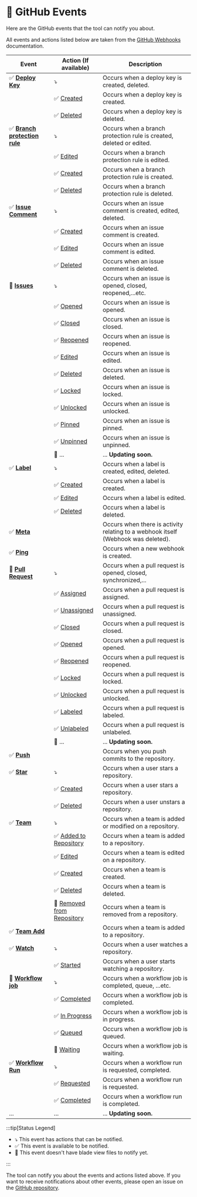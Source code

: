 # 🐙 GitHub Events

Here are the GitHub events that the tool can notify you about.

All events and actions listed below are taken from the [GitHub Webhooks](https://docs.github.com/en/webhooks/webhook-events-and-payloads) documentation.

| Event                                                                                                                                   | Action (If available)                                                                                                                                    | Description                                                                       |
|-----------------------------------------------------------------------------------------------------------------------------------------|----------------------------------------------------------------------------------------------------------------------------------------------------------|-----------------------------------------------------------------------------------|
| :white_check_mark: **[Deploy Key](https://docs.github.com/en/webhooks/webhook-events-and-payloads#deploy_key)**                         | :arrow_heading_down:                                                                                                                                     | Occurs when a deploy key is created, deleted.                                     |
|                                                                                                                                         | :white_check_mark: [Created](https://docs.github.com/en/webhooks/webhook-events-and-payloads?actionType=created#deploy_key)                              | Occurs when a deploy key is created.                                              |
|                                                                                                                                         | :white_check_mark: [Deleted](https://docs.github.com/en/webhooks/webhook-events-and-payloads?actionType=deleted#deploy_key)                              | Occurs when a deploy key is deleted.                                              |
| :white_check_mark: **[Branch protection rule](https://docs.github.com/en/webhooks/webhook-events-and-payloads#branch_protection_rule)** | :arrow_heading_down:                                                                                                                                     | Occurs when a branch protection rule is created, deleted or edited.               |
|                                                                                                                                         | :white_check_mark: [Edited](https://docs.github.com/en/webhooks/webhook-events-and-payloads?actionType=edited#branch_protection_rule)                    | Occurs when a branch protection rule is edited.                                   |
|                                                                                                                                         | :white_check_mark: [Created](https://docs.github.com/en/webhooks/webhook-events-and-payloads?actionType=created#branch_protection_rule)                  | Occurs when a branch protection rule is created.                                  |
|                                                                                                                                         | :white_check_mark: [Deleted](https://docs.github.com/en/webhooks/webhook-events-and-payloads?actionType=deleted#branch_protection_rule)                  | Occurs when a branch protection rule is deleted.                                  |
| :white_check_mark: **[Issue Comment](https://docs.github.com/en/webhooks/webhook-events-and-payloads#issue_comment)**                   | :arrow_heading_down:                                                                                                                                     | Occurs when an issue comment is created, edited, deleted.                         |
|                                                                                                                                         | :white_check_mark: [Created](https://docs.github.com/en/webhooks/webhook-events-and-payloads?actionType=created#issue_comment)                           | Occurs when an issue comment is created.                                          |
|                                                                                                                                         | :white_check_mark: [Edited](https://docs.github.com/en/webhooks/webhook-events-and-payloads?actionType=edited#issue_comment)                             | Occurs when an issue comment is edited.                                           |
|                                                                                                                                         | :white_check_mark: [Deleted](https://docs.github.com/en/webhooks/webhook-events-and-payloads?actionType=deleted#issue_comment)                           | Occurs when an issue comment is deleted.                                          |
| :white_square_button: **[Issues](https://docs.github.com/en/webhooks/webhook-events-and-payloads#issues)**                              | :arrow_heading_down:                                                                                                                                     | Occurs when an issue is opened, closed, reopened,...etc.                          |
|                                                                                                                                         | :white_check_mark: [Opened](https://docs.github.com/en/webhooks/webhook-events-and-payloads?actionType=opened#issues)                                    | Occurs when an issue is opened.                                                   |
|                                                                                                                                         | :white_check_mark: [Closed](https://docs.github.com/en/webhooks/webhook-events-and-payloads?actionType=closed#issues)                                    | Occurs when an issue is closed.                                                   |
|                                                                                                                                         | :white_check_mark: [Reopened](https://docs.github.com/en/webhooks/webhook-events-and-payloads?actionType=reopened#issues)                                | Occurs when an issue is reopened.                                                 |
|                                                                                                                                         | :white_check_mark: [Edited](https://docs.github.com/en/webhooks/webhook-events-and-payloads?actionType=edited#issues)                                    | Occurs when an issue is edited.                                                   | 
|                                                                                                                                         | :white_check_mark: [Deleted](https://docs.github.com/en/webhooks/webhook-events-and-payloads?actionType=deleted#issues)                                  | Occurs when an issue is deleted.                                                  |
|                                                                                                                                         | :white_check_mark: [Locked](https://docs.github.com/en/webhooks/webhook-events-and-payloads?actionType=locked#issues)                                    | Occurs when an issue is locked.                                                   |
|                                                                                                                                         | :white_check_mark: [Unlocked](https://docs.github.com/en/webhooks/webhook-events-and-payloads?actionType=unlocked#issues)                                | Occurs when an issue is unlocked.                                                 |
|                                                                                                                                         | :white_check_mark: [Pinned](https://docs.github.com/en/webhooks/webhook-events-and-payloads?actionType=pinned#issues)                                    | Occurs when an issue is pinned.                                                   |
|                                                                                                                                         | :white_check_mark: [Unpinned](https://docs.github.com/en/webhooks/webhook-events-and-payloads?actionType=unpinned#issues)                                | Occurs when an issue is unpinned.                                                 |
|                                                                                                                                         | :white_square_button: ...                                                                                                                                | ... **Updating soon.**                                                            |
| :white_check_mark: **[Label](https://docs.github.com/en/webhooks/webhook-events-and-payloads#label)**                                   | :arrow_heading_down:                                                                                                                                     | Occurs when a label is created, edited, deleted.                                  |
|                                                                                                                                         | :white_check_mark: [Created](https://docs.github.com/en/webhooks/webhook-events-and-payloads?actionType=created#label)                                   | Occurs when a label is created.                                                   |
|                                                                                                                                         | :white_check_mark: [Edited](https://docs.github.com/en/webhooks/webhook-events-and-payloads?actionType=edited#label)                                     | Occurs when a label is edited.                                                    |
|                                                                                                                                         | :white_check_mark: [Deleted](https://docs.github.com/en/webhooks/webhook-events-and-payloads?actionType=deleted#label)                                   | Occurs when a label is deleted.                                                   |
| :white_check_mark: **[Meta](https://docs.github.com/en/webhooks/webhook-events-and-payloads#meta)**                                     |                                                                                                                                                          | Occurs when there is activity relating to a webhook itself (Webhook was deleted). |
| :white_check_mark: **[Ping](https://docs.github.com/en/webhooks/webhook-events-and-payloads#ping)**                                     |                                                                                                                                                          | Occurs when a new webhook is created.                                             |
| :white_square_button: **[Pull Request](https://docs.github.com/en/webhooks/webhook-events-and-payloads#pull_request)**                  | :arrow_heading_down:                                                                                                                                     | Occurs when a pull request is opened, closed, synchronized,...                    |
|                                                                                                                                         | :white_check_mark: [Assigned](https://docs.github.com/en/webhooks/webhook-events-and-payloads?actionType=assigned#pull_request)                          | Occurs when a pull request is assigned.                                           |
|                                                                                                                                         | :white_check_mark: [Unassigned](https://docs.github.com/en/webhooks/webhook-events-and-payloads?actionType=unassigned#pull_request)                      | Occurs when a pull request is unassigned.                                         |
|                                                                                                                                         | :white_check_mark: [Closed](https://docs.github.com/en/webhooks/webhook-events-and-payloads?actionType=closed#pull_request)                              | Occurs when a pull request is closed.                                             |
|                                                                                                                                         | :white_check_mark: [Opened](https://docs.github.com/en/webhooks/webhook-events-and-payloads?actionType=opened#pull_request)                              | Occurs when a pull request is opened.                                             |
|                                                                                                                                         | :white_check_mark: [Reopened](https://docs.github.com/en/webhooks/webhook-events-and-payloads?actionType=reopened#pull_request)                          | Occurs when a pull request is reopened.                                           |
|                                                                                                                                         | :white_check_mark: [Locked](https://docs.github.com/en/webhooks/webhook-events-and-payloads?actionType=locked#pull_request)                              | Occurs when a pull request is locked.                                             |
|                                                                                                                                         | :white_check_mark: [Unlocked](https://docs.github.com/en/webhooks/webhook-events-and-payloads?actionType=unlocked#pull_request)                          | Occurs when a pull request is unlocked.                                           |
|                                                                                                                                         | :white_check_mark: [Labeled](https://docs.github.com/en/webhooks/webhook-events-and-payloads?actionType=labeled#pull_request)                            | Occurs when a pull request is labeled.                                            |
|                                                                                                                                         | :white_check_mark: [Unlabeled](https://docs.github.com/en/webhooks/webhook-events-and-payloads?actionType=unlabeled#pull_request)                        | Occurs when a pull request is unlabeled.                                          |
|                                                                                                                                         | :white_square_button: ...                                                                                                                                | ... **Updating soon.**                                                            |
| :white_check_mark: **[Push](https://docs.github.com/en/webhooks/webhook-events-and-payloads#push)**                                     |                                                                                                                                                          | Occurs when you push commits to the repository.                                   |
| :white_check_mark: **[Star](https://docs.github.com/en/webhooks/webhook-events-and-payloads#star)**                                     | :arrow_heading_down:                                                                                                                                     | Occurs when a user stars a repository.                                            |
|                                                                                                                                         | :white_check_mark: [Created](https://docs.github.com/en/webhooks/webhook-events-and-payloads?actionType=created#star)                                    | Occurs when a user stars a repository.                                            |
|                                                                                                                                         | :white_check_mark: [Deleted](https://docs.github.com/en/webhooks/webhook-events-and-payloads?actionType=deleted#star)                                    | Occurs when a user unstars a repository.                                          |
| :white_check_mark: **[Team](https://docs.github.com/en/webhooks/webhook-events-and-payloads#team)**                                  | :arrow_heading_down:                                                                                                                                     | Occurs when a team is added or modified on a repository.                          |
|                                                                                                                                         | :white_check_mark: [Added to Repository](https://docs.github.com/en/webhooks/webhook-events-and-payloads?actionType=added_to_repository#team)         | Occurs when a team is added to a repository.                                      |
|                                                                                                                                         | :white_check_mark: [Edited](https://docs.github.com/en/webhooks/webhook-events-and-payloads?actionType=edited#team)                                   | Occurs when a team is edited on a repository.                                     |
|                                                                                                                                         | :white_check_mark: [Created](https://docs.github.com/en/webhooks/webhook-events-and-payloads?actionType=created#team)                                    | Occurs when a team is created.                                                    |
|                                                                                                                                         | :white_check_mark: [Deleted](https://docs.github.com/en/webhooks/webhook-events-and-payloads?actionType=deleted#team)                                    | Occurs when a team is deleted.                                                    |
|                                                                                                                                         | :white_square_button: [Removed from Repository](https://docs.github.com/en/webhooks/webhook-events-and-payloads?actionType=removed_from_repository#team) | Occurs when a team is removed from a repository.                                  |
| :white_check_mark: **[Team Add](https://docs.github.com/en/webhooks/webhook-events-and-payloads#team_add)**                                     |                                                                                                                                                          | Occurs when a team is added to a repository.                                   |
| :white_check_mark: **[Watch](https://docs.github.com/en/webhooks/webhook-events-and-payloads#watch)**                                   | :arrow_heading_down:                                                                                                                                     | Occurs when a user watches a repository.                                          |
|                                                                                                                                         | :white_check_mark: [Started](https://docs.github.com/en/webhooks/webhook-events-and-payloads?actionType=started#watch)                                   | Occurs when a user starts watching a repository.                                  |
| :white_square_button: **[Workflow job](https://docs.github.com/en/webhooks/webhook-events-and-payloads#workflow_job)**                  | :arrow_heading_down:                                                                                                                                     | Occurs when a workflow job is completed, queue, ...etc.                           |
|                                                                                                                                         | :white_check_mark: [Completed](https://docs.github.com/en/webhooks/webhook-events-and-payloads?actionType=completed#workflow_job)                        | Occurs when a workflow job is completed.                                          |
|                                                                                                                                         | :white_check_mark: [In Progress](https://docs.github.com/en/webhooks/webhook-events-and-payloads?actionType=in_progress#workflow_job)                    | Occurs when a workflow job is in progress.                                        |
|                                                                                                                                         | :white_check_mark: [Queued](https://docs.github.com/en/webhooks/webhook-events-and-payloads?actionType=queued#workflow_job)                              | Occurs when a workflow job is queued.                                             |
|                                                                                                                                         | :white_square_button: [Waiting](https://docs.github.com/en/webhooks/webhook-events-and-payloads?actionType=waiting#workflow_job)                         | Occurs when a workflow job is waiting.                                            |
| :white_check_mark: **[Workflow Run](https://docs.github.com/en/webhooks/webhook-events-and-payloads#workflow_run)**                     | :arrow_heading_down:                                                                                                                                     | Occurs when a workflow run is requested, completed.                               |
|                                                                                                                                         | :white_check_mark: [Requested](https://docs.github.com/en/webhooks/webhook-events-and-payloads?actionType=requested#workflow_run)                        | Occurs when a workflow run is requested.                                          |
|                                                                                                                                         | :white_check_mark: [Completed](https://docs.github.com/en/webhooks/webhook-events-and-payloads?actionType=completed#workflow_run)                        | Occurs when a workflow run is completed.                                          |
| ...                                                                                                                                     | ...                                                                                                                                                      | ... **Updating soon.**                                                            |

:::tip[Status Legend]

- :arrow_heading_down: This event has actions that can be notified.
- :white_check_mark: This event is available to be notified.
- :white_square_button: This event doesn't have blade view files to notify yet.

:::

The tool can notify you about the events and actions listed above. If you want to receive notifications about other events, please open an issue on the [GitHub repository](https://github.com/cslant/laravel-telegram-git-notifier).

